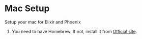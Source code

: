 # Mac Setup

Setup your mac for Elixir and Phoenix

1. You need to have Homebrew. If not, install it from [Official site](https://brew.sh).